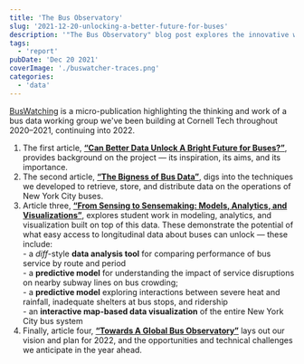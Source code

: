 ```yaml
---
title: 'The Bus Observatory'
slug: '2021-12-20-unlocking-a-better-future-for-buses'
description: '"The Bus Observatory" blog post explores the innovative work of a Cornell Tech bus data group. It highlights articles on improving public transit through better data, innovative techniques for handling NYC bus data, and student projects in modeling and visualization. Discover how enhanced data access can transform urban mobility and unlock a brighter future for buses, offering insights into the potential of longitudinal data in public transportation.'
tags:
  - 'report'
pubDate: 'Dec 20 2021'
coverImage: './buswatcher-traces.png'
categories:
  - 'data'
---
```



[BusWatching](https://medium.com/bus-watching?source=post_sidebar--------------------------post_sidebar--------------) is a micro-publication highlighting the thinking and work of a bus data working group we've been building at Cornell Tech throughout 2020–2021, continuing into 2022.

1. The first article, [**“Can Better Data Unlock A Bright Future for Buses?”**](https://medium.com/p/1f1bcea7092d), provides background on the project — its inspiration, its aims, and its importance.
2. The second article, [**“The Bigness of Bus Data”**](https://medium.com/p/a65a276ba2e1), digs into the techniques we developed to retrieve, store, and distribute data on the operations of New York City buses.
3. Article three, [**“From Sensing to Sensemaking: Models, Analytics, and Visualizations”**](https://medium.com/p/896bb42cf39f), explores student work in modeling, analytics, and visualization built on top of this data. These demonstrate the potential of what easy access to longitudinal data about buses can unlock — these include:  
    \- a _diff_\-style **data analysis tool** for comparing performance of bus service by route and period  
    \- a **predictive model** for understanding the impact of service disruptions on nearby subway lines on bus crowding;  
    \- a **predictive model** exploring interactions between severe heat and rainfall, inadequate shelters at bus stops, and ridership  
    \- an **interactive map-based data visualization** of the entire New York City bus system
4. Finally, article four, [**“Towards A Global Bus Observatory”**](https://medium.com/p/822111845e54) lays out our vision and plan for 2022, and the opportunities and technical challenges we anticipate in the year ahead.
